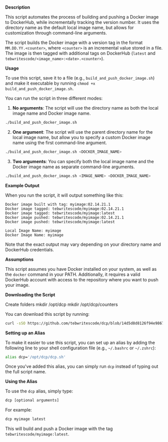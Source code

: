 **Description**

This script automates the process of building and pushing a Docker image to DockerHub, while incrementally tracking the version number. It uses the directory name as the default local image name, but allows for customization through command-line arguments.

The script builds the Docker image with a version tag in the format `MM.DD.YY.<counter>`, where `<counter>` is an incremental value stored in a file. The image is then tagged with additional tags on DockerHub (`latest` and `tebwritescode/<image_name>:<date>.<counter>`).

**Usage**

To use this script, save it to a file (e.g., `build_and_push_docker_image.sh`) and make it executable by running `chmod +x build_and_push_docker_image.sh`.

You can run the script in three different modes:

1. **No arguments**: The script will use the directory name as both the local image name and Docker image name.
```bash
./build_and_push_docker_image.sh
```
2. **One argument**: The script will use the parent directory name for the local image name, but allow you to specify a custom Docker image name using the first command-line argument.
```bash
./build_and_push_docker_image.sh <DOCKER_IMAGE_NAME>
```
3. **Two arguments**: You can specify both the local image name and the Docker image name as separate command-line arguments.
```bash
./build_and_push_docker_image.sh <IMAGE_NAME> <DOCKER_IMAGE_NAME>
```

**Example Output**

When you run the script, it will output something like this:
```
Docker image built with tag: myimage:02.14.21.1
Docker image tagged: tebwritescode/myimage:02.14.21.1
Docker image tagged: tebwritescode/myimage:latest
Docker image pushed: tebwritescode/myimage:02.14.21.1
Docker image pushed: tebwritescode/myimage:latest

Local Image Name: myimage
Docker Image Name: myimage
```
Note that the exact output may vary depending on your directory name and DockerHub credentials.

**Assumptions**

This script assumes you have Docker installed on your system, as well as the `docker` command in your PATH. Additionally, it requires a valid DockerHub account with access to the repository where you want to push your image.

**Downloading the Script**

Create folders
mkdir /opt/dcp
mkdir /opt/dcp/counters

You can download this script by running:
```bash
curl -sSO https://github.com/tebwritescode/dcp/blob/14d5d8d8126f94e9867152339f1ee644ee9e1c1e/dcp.sh > /opt/dcp/dcp.sh && chmod +x /opt/dcp/dcp.sh
```
**Setting up an Alias**

To make it easier to use this script, you can set up an alias by adding the following line to your shell configuration file (e.g., `~/.bashrc` or `~/.zshrc`):
```bash
alias dcp='/opt/dcp/dcp.sh'
```
Once you've added this alias, you can simply run `dcp` instead of typing out the full script name.

**Using the Alias**

To use the `dcp` alias, simply type:
```bash
dcp [optional arguments]
```
For example:
```bash
dcp myimage latest
```
This will build and push a Docker image with the tag `tebwritescode/myimage:latest`.
